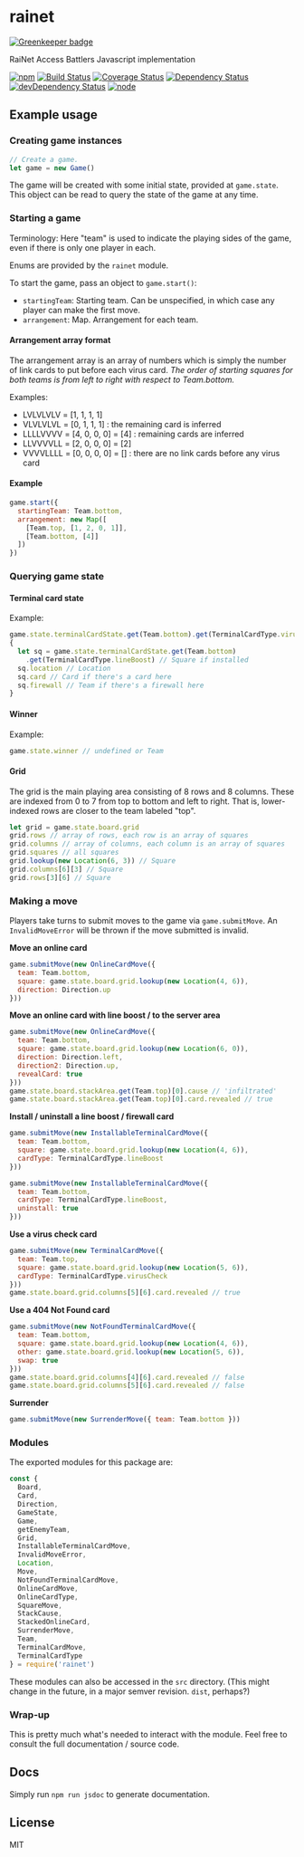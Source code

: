# rainet

[![Greenkeeper badge](https://badges.greenkeeper.io/seangenabe/rainet.svg)](https://greenkeeper.io/)

RaiNet Access Battlers Javascript implementation

[![npm](https://img.shields.io/npm/v/rainet.svg?style=flat-square)](https://www.npmjs.com/package/rainet)
[![Build Status](https://img.shields.io/travis/seangenabe/rainet/master.svg?style=flat-square)](https://travis-ci.org/seangenabe/rainet)
[![Coverage Status](https://img.shields.io/coveralls/seangenabe/rainet/master.svg?style=flat-square)](https://coveralls.io/github/seangenabe/rainet?branch=master)
[![Dependency Status](https://img.shields.io/david/seangenabe/rainet.svg?style=flat-square)](https://david-dm.org/seangenabe/rainet)
[![devDependency Status](https://img.shields.io/david/dev/seangenabe/rainet.svg?style=flat-square)](https://david-dm.org/seangenabe/rainet#info=devDependencies)
[![node](https://img.shields.io/node/v/rainet.svg?style=flat-square)](https://nodejs.org/en/download/)

## Example usage

### Creating game instances

```javascript
// Create a game.
let game = new Game()
```

The game will be created with some initial state, provided at `game.state`. This object can be read to query the state of the game at any time.

### Starting a game

Terminology: Here "team" is used to indicate the playing sides of the game, even if there is only one player in each.

Enums are provided by the `rainet` module.

To start the game, pass an object to `game.start()`:
* `startingTeam`: Starting team. Can be unspecified, in which case any player can make the first move.
* `arrangement`: Map. Arrangement for each team.

#### Arrangement array format

The arrangement array is an array of numbers which is simply the number of link cards to put before each virus card. *The order of starting squares for both teams is from left to right with respect to Team.bottom.*

Examples:
* LVLVLVLV = [1, 1, 1, 1]
* VLVLVLVL = [0, 1, 1, 1] : the remaining card is inferred
* LLLLVVVV = [4, 0, 0, 0] = [4] : remaining cards are inferred
* LLVVVVLL = [2, 0, 0, 0] = [2]
* VVVVLLLL = [0, 0, 0, 0] = [] : there are no link cards before any virus card

#### Example

```javascript
game.start({
  startingTeam: Team.bottom,
  arrangement: new Map([
    [Team.top, [1, 2, 0, 1]],
    [Team.bottom, [4]]
  ])
})
```

### Querying game state

#### Terminal card state

Example:
```javascript
game.state.terminalCardState.get(Team.bottom).get(TerminalCardType.virusCheck) // boolean
{
  let sq = game.state.terminalCardState.get(Team.bottom)
    .get(TerminalCardType.lineBoost) // Square if installed
  sq.location // Location
  sq.card // Card if there's a card here
  sq.firewall // Team if there's a firewall here
}
```

#### Winner

Example:
```javascript
game.state.winner // undefined or Team
```

#### Grid

The grid is the main playing area consisting of 8 rows and 8 columns. These are indexed from 0 to 7 from top to bottom and left to right. That is, lower-indexed rows are closer to the team labeled "top".

```javascript
let grid = game.state.board.grid
grid.rows // array of rows, each row is an array of squares
grid.columns // array of columns, each column is an array of squares
grid.squares // all squares
grid.lookup(new Location(6, 3)) // Square
grid.columns[6][3] // Square
grid.rows[3][6] // Square
```

### Making a move

Players take turns to submit moves to the game via `game.submitMove`. An `InvalidMoveError` will be thrown if the move submitted is invalid.

**Move an online card**

```javascript
game.submitMove(new OnlineCardMove({
  team: Team.bottom,
  square: game.state.board.grid.lookup(new Location(4, 6)),
  direction: Direction.up
}))
```

**Move an online card with line boost / to the server area**

```javascript
game.submitMove(new OnlineCardMove({
  team: Team.bottom,
  square: game.state.board.grid.lookup(new Location(6, 0)),
  direction: Direction.left,
  direction2: Direction.up,
  revealCard: true
}))
game.state.board.stackArea.get(Team.top)[0].cause // 'infiltrated'
game.state.board.stackArea.get(Team.top)[0].card.revealed // true
```

**Install / uninstall a line boost / firewall card**

```javascript
game.submitMove(new InstallableTerminalCardMove({
  team: Team.bottom,
  square: game.state.board.grid.lookup(new Location(4, 6)),
  cardType: TerminalCardType.lineBoost
}))

game.submitMove(new InstallableTerminalCardMove({
  team: Team.bottom,
  cardType: TerminalCardType.lineBoost,
  uninstall: true
}))
```
**Use a virus check card**

```javascript
game.submitMove(new TerminalCardMove({
  team: Team.top,
  square: game.state.board.grid.lookup(new Location(5, 6)),
  cardType: TerminalCardType.virusCheck
}))
game.state.board.grid.columns[5][6].card.revealed // true
```

**Use a 404 Not Found card**

```javascript
game.submitMove(new NotFoundTerminalCardMove({
  team: Team.bottom,
  square: game.state.board.grid.lookup(new Location(4, 6)),
  other: game.state.board.grid.lookup(new Location(5, 6)),
  swap: true
}))
game.state.board.grid.columns[4][6].card.revealed // false
game.state.board.grid.columns[5][6].card.revealed // false
```

**Surrender**

```javascript
game.submitMove(new SurrenderMove({ team: Team.bottom }))
```

### Modules

The exported modules for this package are:
```javascript
const {
  Board,
  Card,
  Direction,
  GameState,
  Game,
  getEnemyTeam,
  Grid,
  InstallableTerminalCardMove,
  InvalidMoveError,
  Location,
  Move,
  NotFoundTerminalCardMove,
  OnlineCardMove,
  OnlineCardType,
  SquareMove,
  StackCause,
  StackedOnlineCard,
  SurrenderMove,
  Team,
  TerminalCardMove,
  TerminalCardType
} = require('rainet')
```

These modules can also be accessed in the `src` directory. (This might change in the future, in a major semver revision. `dist`, perhaps?)

### Wrap-up

This is pretty much what's needed to interact with the module. Feel free to consult the full documentation / source code.

## Docs

Simply run `npm run jsdoc` to generate documentation.

## License

MIT

